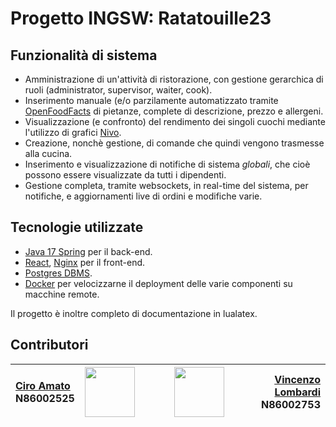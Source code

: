 # Progetto INGSW: Ratatouille23

## Funzionalità di sistema
- Amministrazione di un'attività di ristorazione, con gestione gerarchica di
  ruoli (administrator, supervisor, waiter, cook).
- Inserimento manuale (e/o parzilamente automatizzato tramite
  [OpenFoodFacts](https://world.openfoodfacts.org/) di pietanze, complete di descrizione, prezzo e allergeni.
- Visualizzazione (e confronto) del rendimento dei singoli cuochi mediante
  l'utilizzo di grafici [Nivo](https://nivo.rocks/).
- Creazione, nonchè gestione, di comande che quindi vengono trasmesse alla
  cucina.
- Inserimento e visualizzazione di notifiche di sistema *globali*, che cioè
  possono essere visualizzate da tutti i dipendenti.
- Gestione completa, tramite websockets, in real-time del sistema, per
  notifiche, e aggiornamenti live di ordini e modifiche varie. 

## Tecnologie utilizzate
- [Java 17 Spring](https://spring.io/) per il back-end.
- [React](https://react.dev/), [Nginx](https://www.nginx.com/) per il front-end.
- [Postgres DBMS](https://www.postgresql.org/).
- [Docker](https://www.docker.com/) per velocizzarne il deployment delle varie componenti su macchine
  remote.

Il progetto è inoltre completo di documentazione in lualatex.

## Contributori
| [Ciro Amato](https://github.com/DrKGD)<br/> N86002525 |  <img src="https://avatars.githubusercontent.com/u/44092476?v=4" width="80"/> | <img width="40"/> | <img src="https://avatars.githubusercontent.com/u/36681316?v=4" width="80"/> | [Vincenzo Lombardi](https://github.com/Zen920) <br/> N86002753 |
| :--- | :---: | :---: | :---: |  ---: |

